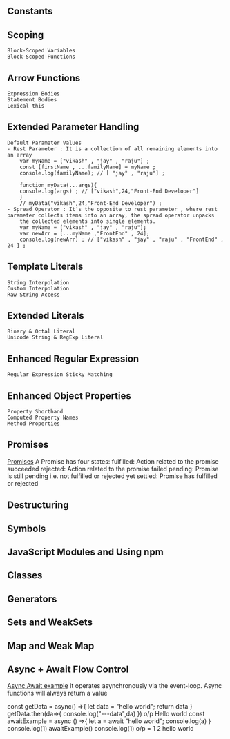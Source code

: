 ## Constants

## Scoping

    Block-Scoped Variables
    Block-Scoped Functions

## Arrow Functions

    Expression Bodies
    Statement Bodies
    Lexical this

## Extended Parameter Handling

    Default Parameter Values
    - Rest Parameter : It is a collection of all remaining elements into an array
        var myName = ["vikash" , "jay" , "raju"] ;
        const [firstName , ...familyName] = myName ;
        console.log(familyName); // [ "jay" , "raju"] ;

        function myData(...args){
        console.log(args) ; // ["vikash",24,"Front-End Developer"]
        }
        // myData("vikash",24,"Front-End Developer") ;
    - Spread Operator : It’s the opposite to rest parameter , where rest parameter collects items into an array, the spread operator unpacks
        the collected elements into single elements.
        var myName = ["vikash" , "jay" , "raju"];
        var newArr = [...myName ,"FrontEnd" , 24];
        console.log(newArr) ; // ["vikash" , "jay" , "raju" , "FrontEnd" , 24 ] ;

## Template Literals

    String Interpolation
    Custom Interpolation
    Raw String Access

## Extended Literals

    Binary & Octal Literal
    Unicode String & RegExp Literal

## Enhanced Regular Expression

    Regular Expression Sticky Matching

## Enhanced Object Properties

    Property Shorthand
    Computed Property Names
    Method Properties

## Promises

[Promises](https://www.geeksforgeeks.org/javascript-promises/)
A Promise has four states:
fulfilled: Action related to the promise succeeded
rejected: Action related to the promise failed
pending: Promise is still pending i.e. not fulfilled or rejected yet
settled: Promise has fulfilled or rejected

## Destructuring

## Symbols

## JavaScript Modules and Using npm

## Classes

## Generators

## Sets and WeakSets

## Map and Weak Map

## Async + Await Flow Control

[Async Await example](https://www.geeksforgeeks.org/async-await-function-in-javascript/)
It operates asynchronously via the event-loop. Async functions will always return a value

const getData = async() =>{
let data = "hello world";
return data
}
getData.then(da=>{
console.log("---data",da)
})
o/p
Hello world
const awaitExample = async () =>{
let a = await "hello world";
console.log(a)
}
console.log(1)
awaitExample()
console.log(1)
o/p = 1
2
hello world
